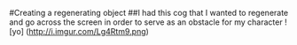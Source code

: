 #Creating a regenerating object
##I had this cog that I wanted to regenerate and go across the screen in order to serve as an obstacle for my character
![yo]
(http://i.imgur.com/Lg4Rtm9.png)
